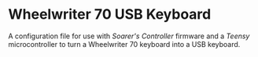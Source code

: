 # Wheelwriter 70 USB Keyboard
A configuration file for use with *Soarer's Controller* firmware and a *Teensy* microcontroller to turn a Wheelwriter 70 keyboard into a USB keyboard.
